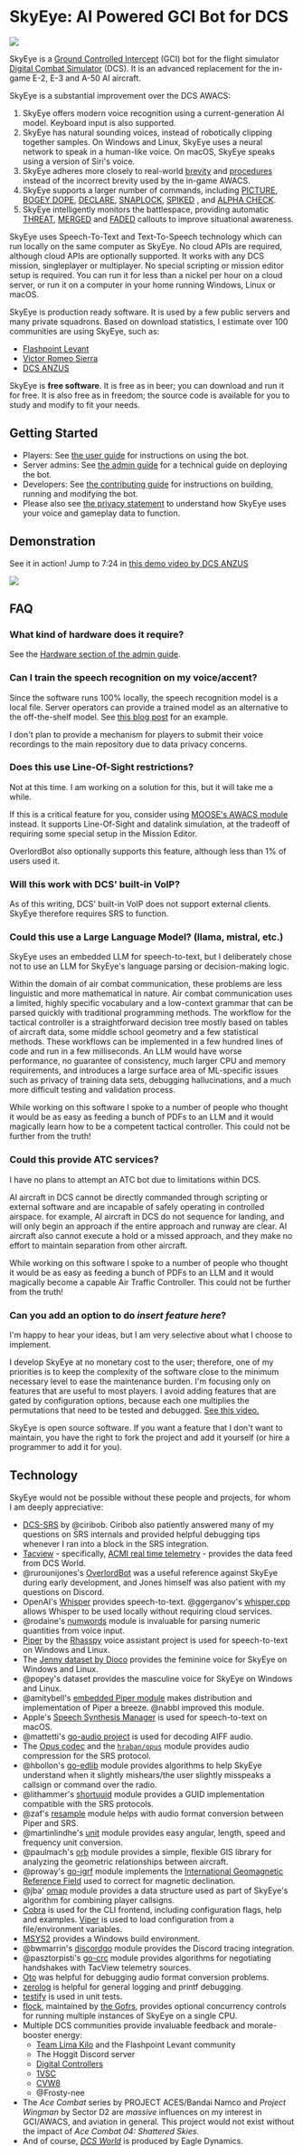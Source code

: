 # SkyEye: AI Powered GCI Bot for DCS

![](https://repository-images.githubusercontent.com/712246301/691d4acd-5b70-41b2-b087-9ec27a7f6590)

SkyEye is a [Ground Controlled Intercept](https://en.wikipedia.org/wiki/Ground-controlled_interception) (GCI) bot for the flight simulator [Digital Combat Simulator](https://www.digitalcombatsimulator.com) (DCS). It is an advanced replacement for the in-game E-2, E-3 and A-50 AI aircraft.


SkyEye is a substantial improvement over the DCS AWACS:

1. SkyEye offers modern voice recognition using a current-generation AI model. Keyboard input is also supported.
2. SkyEye has natural sounding voices, instead of robotically clipping together samples. On Windows and Linux, SkyEye uses a neural network to speak in a human-like voice. On macOS, SkyEye speaks using a version of Siri's voice.
3. SkyEye adheres more closely to real-world [brevity](https://rdl.train.army.mil/catalog-ws/view/100.ATSC/5773E259-8F90-4694-97AD-81EFE6B73E63-1414757496033/atp1-02x1.pdf) and [procedures](https://www.alssa.mil/Portals/9/Documents/mttps/sd_acc_2024.pdf?ver=IZRWZy_DhRSOJWgNSAbMWA%3D%3D) instead of the incorrect brevity used by the in-game AWACS.
4. SkyEye supports a larger number of commands, including [PICTURE](docs/PLAYER.md#picture), [BOGEY DOPE](docs/PLAYER.md#bogey-dope), [DECLARE](docs/PLAYER.md#declare), [SNAPLOCK](docs/PLAYER.md#snaplock), [SPIKED](docs/PLAYER.md#spiked) , and [ALPHA CHECK](docs/PLAYER.md#alpha-check).
5. SkyEye intelligently monitors the battlespace, providing automatic [THREAT](docs/PLAYER.md#threat), [MERGED](docs/PLAYER.md#merged) and [FADED](docs/PLAYER.md#faded) callouts to improve situational awareness.

SkyEye uses Speech-To-Text and Text-To-Speech technology which can run locally on the same computer as SkyEye. No cloud APIs are required, although cloud APIs are optionally supported. It works with any DCS mission, singleplayer or multiplayer. No special scripting or mission editor setup is required. You can run it for less than a nickel per hour on a cloud server, or run it on a computer in your home running Windows, Linux or macOS.

SkyEye is production ready software. It is used by a few public servers and many private squadrons. Based on download statistics, I estimate over 100 communities are using SkyEye, such as:

- [Flashpoint Levant](https://limakilo.net/)
- [Victor Romeo Sierra](https://forum.dcs.world/topic/368175-launching-ai-centric-dcs-server-victor-romeo-sierra/)
- [DCS ANZUS](https://www.dcsanzus.com/)

SkyEye is **free software**. It is free as in beer; you can download and run it for free. It is also free as in freedom; the source code is available for you to study and modify to fit your needs.

## Getting Started

* Players: See [the user guide](docs/PLAYER.md) for instructions on using the bot.
* Server admins: See [the admin guide](docs/ADMIN.md) for a technical guide on deploying the bot.
* Developers: See [the contributing guide](docs/CONTRIBUTING.md) for instructions on building, running and modifying the bot.
* Please also see [the privacy statement](docs/PRIVACY.md) to understand how SkyEye uses your voice and gameplay data to function.

## Demonstration

See it in action! Jump to 7:24 in [this demo video by DCS ANZUS](https://youtu.be/yksS1PBH2x0?t=444)

[![](site/demo.jpg)](https://youtu.be/yksS1PBH2x0?t=444)

## FAQ

### What kind of hardware does it require?

See the [Hardware section of the admin guide](docs/ADMIN.md#hardware).

### Can I train the speech recognition on my voice/accent?

Since the software runs 100% locally, the speech recognition model is a local file. Server operators can provide a trained model as an alternative to the off-the-shelf model. See [this blog post](https://huggingface.co/blog/fine-tune-whisper) for an example.

I don't plan to provide a mechanism for players to submit their voice recordings to the main repository due to data privacy concerns.

### Does this use Line-Of-Sight restrictions?

Not at this time. I am working on a solution for this, but it will take me a while.

If this is a critical feature for you, consider using [MOOSE's AWACS module](https://flightcontrol-master.github.io/MOOSE_DOCS_DEVELOP/Documentation/Ops.AWACS.html) instead. It supports Line-Of-Sight and datalink simulation, at the tradeoff of requiring some special setup in the Mission Editor.

OverlordBot also optionally supports this feature, although less than 1% of users used it.

### Will this work with DCS' built-in VoIP?

As of this writing, DCS' built-in VoIP does not support external clients. SkyEye therefore requires SRS to function.

### Could this use a Large Language Model? (llama, mistral, etc.)

SkyEye uses an embedded LLM for speech-to-text, but I deliberately chose not to use an LLM for SkyEye's language parsing or decision-making logic.

Within the domain of air combat communication, these problems are less linguistic and more mathematical in nature. Air combat communication uses a limited, highly specific vocabulary and a low-context grammar that can be parsed quickly with traditional programming methods. The workflow for the tactical controller is a straightforward decision tree mostly based on tables of aircraft data, some middle school geometry and a few statistical methods. These workflows can be implemented in a few hundred lines of code and run in a few milliseconds. An LLM would have worse performance, no guarantee of consistency, much larger CPU and memory requirements, and introduces a large surface area of ML-specific issues such as privacy of training data sets, debugging hallucinations, and a much more difficult testing and validation process.

While working on this software I spoke to a number of people who thought it would be as easy as feeding a bunch of PDFs to an LLM and it would magically learn how to be a competent tactical controller. This could not be further from the truth!

### Could this provide ATC services?

I have no plans to attempt an ATC bot due to limitations within DCS.

AI aircraft in DCS cannot be directly commanded through scripting or external software and are incapable of safely operating in controlled airspace. for example, AI aircraft in DCS do not sequence for landing, and will only begin an approach if the entire approach and runway are clear. AI aircraft also cannot execute a hold or a missed approach, and they make no effort to maintain separation from other aircraft.

While working on this software I spoke to a number of people who thought it would be as easy as feeding a bunch of PDFs to an LLM and it would magically become a capable Air Traffic Controller. This could not be further from the truth!

### Can you add an option to do _insert feature here_?

I'm happy to hear your ideas, but I am very selective about what I choose to implement.

I develop SkyEye at no monetary cost to the user; therefore, one of my priorities is to keep the complexity of the software close to the minimum necessary level to ease the maintenance burden. I'm focusing only on features that are useful to most players. I avoid adding features that are gated by configuration options, because each one multiplies the permutations that need to be tested and debugged. [See this video.](https://youtu.be/czzAVuVz7u4?t=995)

SkyEye is open source software. If you want a feature that I don't want to maintain, you have the right to fork the project and add it yourself (or hire a programmer to add it for you).

## Technology

SkyEye would not be possible without these people and projects, for whom I am deeply appreciative:

* [DCS-SRS](https://github.com/ciribob/DCS-SimpleRadioStandalone) by @ciribob. Ciribob also patiently answered many of my questions on SRS internals and provided helpful debugging tips whenever I ran into a block in the SRS integration.
* [Tacview](https://www.tacview.net/) - specifically, [ACMI real time telemetry](https://www.tacview.net/documentation/realtime/en/) - provides the data feed from DCS World.
* @rurounijones's [OverlordBot](https://gitlab.com/overlordbot) was a useful reference against SkyEye during early development, and Jones himself was also patient with my questions on Discord.
* OpenAI's [Whisper](https://github.com/openai/whisper) provides speech-to-text. @ggerganov's [whisper.cpp](https://github.com/ggerganov/whisper.cpp) allows Whisper to be used locally without requiring cloud services.
* @rodaine's [numwords](https://github.com/rodaine/numwords) module is invaluable for parsing numeric quantities from voice input.
* [Piper](https://github.com/rhasspy/piper) by the [Rhasspy](https://rhasspy.readthedocs.io/en/latest/) voice assistant project is used for speech-to-text on Windows and Linux.
* The [Jenny dataset by Dioco](https://github.com/dioco-group/jenny-tts-dataset) provides the feminine voice for SkyEye on Windows and Linux.
* @popey's dataset provides the masculine voice for SkyEye on Windows and Linux.
* @amitybell's [embedded Piper module](https://github.com/amitybell/piper) makes distribution and implementation of Piper a breeze. @nabbl improved this module.
* Apple's [Speech Synthesis Manager](https://developer.apple.com/documentation/applicationservices/speech_synthesis_manager) is used for speech-to-text on macOS.
* @mattetti's [go-audio project](https://github.com/go-audio) is used for decoding AIFF audio.
* The [Opus codec](https://opus-codec.org) and the [`hraban/opus`](https://github.com/hraban/opus) module provides audio compression for the SRS protocol.
* @hbollon's [go-edlib](github.com/hbollon/go-edlib) module provides algorithms to help SkyEye understand when it slightly mishears/the user slightly misspeaks a callsign or command over the radio.
* @lithammer's [shortuuid](https://github.com/lithammer/shortuuid) module provides a GUID implementation compatible with the SRS protocols.
* @zaf's [resample](https://github.com/zaf/resample) module helps with audio format conversion between Piper and SRS.
* @martinlindhe's [unit](https://github.com/martinlindhe/unit) module provides easy angular, length, speed and frequency unit conversion.
* @paulmach's [orb](https://github.com/paulmach/orb) module provides a simple, flexible GIS library for analyzing the geometric relationships between aircraft.
* @proway's [go-igrf](https://github.com/proway2/go-igrf) module implements the [International Geomagnetic Reference Field](https://www.ngdc.noaa.gov/IAGA/vmod/igrf.html) used to correct for magnetic declination.
* @jba' [omap](https://github.com/jba/omap) module provides a data structure used as part of SkyEye's algorithm for combining player callsigns.
* [Cobra](https://cobra.dev) is used for the CLI frontend, including configuration flags, help and examples. [Viper](https://github.com/spf13/viper) is used to load configuration from a file/environment variables.
* [MSYS2](https://www.msys2.org/) provides a Windows build environment.
* @bwmarrin's [discordgo](https://github.com/bwmarrin/discordgo) module provides the Discord tracing integration.
* @pasztorpisti's [go-crc](https://github.com/pasztorpisti/go-crc) module provides algorithms for negotiating handshakes with TacView telemetry sources.
* [Oto](https://github.com/ebitengine/oto) was helpful for debugging audio format conversion problems.
* [zerolog](https://github.com/rs/zerolog) is helpful for general logging and printf debugging.
* [testify](https://github.com/stretchr/testify) is used in unit tests.
* [flock](https://github.com/gofrs/flock), maintained by [the Gofrs](https://github.com/gofrs), provides optional concurrency controls for running multiple instances of SkyEye on a single CPU.
* Multiple DCS communities provide invaluable feedback and morale-booster energy:
  * [Team Lima Kilo](https://github.com/team-limakilo/) and the Flashpoint Levant community
  * The Hoggit Discord server
  * [Digital Controllers](https://digital-controllers.com/)
  * [1VSC](https://1stvsc.com/wing/)
  * [CVW8](https://virtualcvw8.com/)
  * @Frosty-nee
* The _Ace Combat_ series by PROJECT ACES/Bandai Namco and _Project Wingman_ by Sector D2 are _massive_ influences on my interest in GCI/AWACS, and aviation in general. This project would not exist without the impact of _Ace Combat 04: Shattered Skies_.
* And of course, [_DCS World_](https://www.digitalcombatsimulator.com/en/) is produced by Eagle Dynamics.
